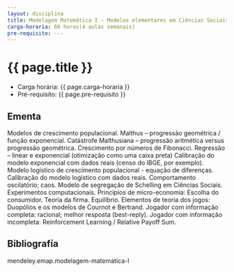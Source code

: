 ```yaml
---
layout: disciplina
title: Modelagem Matemática I - Modelos elementares em Ciências Sociais
carga-horaria: 60 horas(4 aulas semanais)
pre-requisito: ---
---
```


# {{ page.title }}

- Carga horária: {{ page.carga-horaria }}
- Pré-requisito: {{ page.pre-requisito }}

## Ementa 

Modelos de crescimento populacional. Malthus – progressão geométrica /
função exponencial. Catástrofe Malthusiana – progressão aritmética
versus progressão geométrica. Crescimento por números de
Fibonacci. Regressão – linear e exponencial (otimização como uma caixa
preta) Calibração do modelo exponencial com dados reais (censo do
IBGE, por exemplo). Modelo logístico de crescimento populacional -
equação de diferenças.  Calibração do modelo logístico com dados
reais. Comportamento oscilatório; caos.  Modelo de segregação de
Schelling em Ciências Sociais. Experimentos computacionais. Princípios
de micro-economia: Escolha do consumidor. Teoria da
firma. Equilíbrio. 
Elementos de teoria dos jogos: Duopólios e os
modelos de Cournot e Bertrand. Jogador com informação completa:
racional; melhor resposta (best-reply). Jogador com informação
incompleta: Reinforcement Learning / Relative Payoff Sum.

## Bibliografía

mendeley.emap.modelagem-matematica-I
